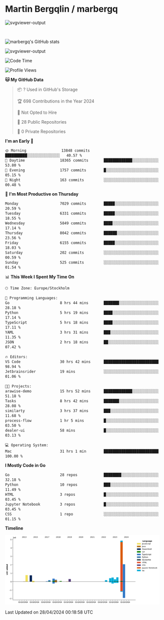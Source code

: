 # Martin Bergqlin / marbergq

![svgviewer-output](https://user-images.githubusercontent.com/2405410/206014777-22d41ecb-c24f-421d-b7d9-bba2cb5bb0de.svg)

<br>

<!--- [![Martin's Week](https://github-readme-stats.vercel.app/api/wakatime?username=marbergq&theme=dark)](https://github.com/anuraghazra/github-readme-stats) -->

![marbergq's GitHub stats](https://github-readme-stats.vercel.app/api?username=marbergq&count_private=true&show_icons=true)

![svgviewer-output](https://wakatime.com/badge/user/3f0a2069-6683-4e19-9a4a-7d21ea815067.svg)

<!--START_SECTION:waka-->
![Code Time](http://img.shields.io/badge/Code%20Time-3%2C998%20hrs%202%20mins-blue)

![Profile Views](http://img.shields.io/badge/Profile%20Views-0-blue)

**🐱 My GitHub Data** 

> 📦 ? Used in GitHub's Storage 
 > 
> 🏆 698 Contributions in the Year 2024
 > 
> 🚫 Not Opted to Hire
 > 
> 📜 28 Public Repositories 
 > 
> 🔑 0 Private Repositories 
 > 
**I'm an Early 🐤** 

```text
🌞 Morning                13848 commits       ██████████░░░░░░░░░░░░░░░   40.57 % 
🌆 Daytime                18365 commits       █████████████░░░░░░░░░░░░   53.80 % 
🌃 Evening                1757 commits        █░░░░░░░░░░░░░░░░░░░░░░░░   05.15 % 
🌙 Night                  163 commits         ░░░░░░░░░░░░░░░░░░░░░░░░░   00.48 % 
```
📅 **I'm Most Productive on Thursday** 

```text
Monday                   7029 commits        █████░░░░░░░░░░░░░░░░░░░░   20.59 % 
Tuesday                  6331 commits        █████░░░░░░░░░░░░░░░░░░░░   18.55 % 
Wednesday                5849 commits        ████░░░░░░░░░░░░░░░░░░░░░   17.14 % 
Thursday                 8042 commits        ██████░░░░░░░░░░░░░░░░░░░   23.56 % 
Friday                   6155 commits        █████░░░░░░░░░░░░░░░░░░░░   18.03 % 
Saturday                 202 commits         ░░░░░░░░░░░░░░░░░░░░░░░░░   00.59 % 
Sunday                   525 commits         ░░░░░░░░░░░░░░░░░░░░░░░░░   01.54 % 
```


📊 **This Week I Spent My Time On** 

```text
🕑︎ Time Zone: Europe/Stockholm

💬 Programming Languages: 
Go                       8 hrs 44 mins       ███████░░░░░░░░░░░░░░░░░░   28.18 % 
Python                   5 hrs 19 mins       ████░░░░░░░░░░░░░░░░░░░░░   17.14 % 
TypeScript               5 hrs 18 mins       ████░░░░░░░░░░░░░░░░░░░░░   17.11 % 
YAML                     3 hrs 31 mins       ███░░░░░░░░░░░░░░░░░░░░░░   11.35 % 
JSON                     2 hrs 18 mins       ██░░░░░░░░░░░░░░░░░░░░░░░   07.42 % 

🔥 Editors: 
VS Code                  30 hrs 42 mins      █████████████████████████   98.94 % 
Jetbrainsrider           19 mins             ░░░░░░░░░░░░░░░░░░░░░░░░░   01.06 % 

🐱‍💻 Projects: 
arawise-demo             15 hrs 52 mins      █████████████░░░░░░░░░░░░   51.18 % 
Tasks                    8 hrs 42 mins       ███████░░░░░░░░░░░░░░░░░░   28.08 % 
similarty                3 hrs 37 mins       ███░░░░░░░░░░░░░░░░░░░░░░   11.68 % 
process-flow             1 hr 5 mins         █░░░░░░░░░░░░░░░░░░░░░░░░   03.50 % 
dealer-ui                58 mins             █░░░░░░░░░░░░░░░░░░░░░░░░   03.13 % 

💻 Operating System: 
Mac                      31 hrs 1 min        █████████████████████████   100.00 % 
```

**I Mostly Code in Go** 

```text
Go                       28 repos            ████████░░░░░░░░░░░░░░░░░   32.18 % 
Python                   10 repos            ███░░░░░░░░░░░░░░░░░░░░░░   11.49 % 
HTML                     3 repos             █░░░░░░░░░░░░░░░░░░░░░░░░   03.45 % 
Jupyter Notebook         3 repos             █░░░░░░░░░░░░░░░░░░░░░░░░   03.45 % 
CSS                      1 repo              ░░░░░░░░░░░░░░░░░░░░░░░░░   01.15 % 
```



**Timeline**

![Lines of Code chart](https://raw.githubusercontent.com/marbergq/marbergq/main/assets/bar_graph.png)


 Last Updated on 28/04/2024 00:18:58 UTC
<!--END_SECTION:waka-->
